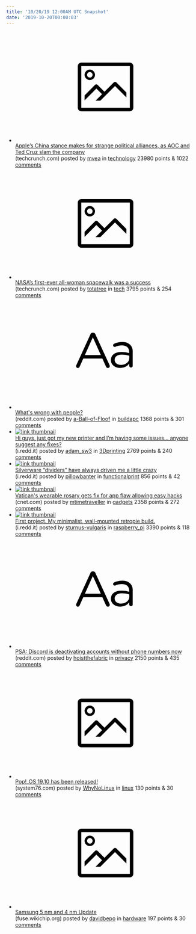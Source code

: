```yaml
---
title: '10/20/19 12:00AM UTC Snapshot'
date: '2019-10-20T00:00:03'
---
```

<ul>
<li><a href='https://techcrunch.com/2019/10/18/apples-china-stance-makes-for-strange-political-alliances-as-aoc-and-ted-cruz-slam-the-company/'><svg version='1.1' viewBox='-34 -14 104 64' preserveAspectRatio='xMidYMid meet' xmlns='http://www.w3.org/2000/svg' xmlns:xlink='http://www.w3.org/1999/xlink'>
    <title>link thumbnail</title>
    <path d='M32,4H4A2,2,0,0,0,2,6V30a2,2,0,0,0,2,2H32a2,2,0,0,0,2-2V6A2,2,0,0,0,32,4ZM4,30V6H32V30Z'></path>
    <path d='M8.92,14a3,3,0,1,0-3-3A3,3,0,0,0,8.92,14Zm0-4.6A1.6,1.6,0,1,1,7.33,11,1.6,1.6,0,0,1,8.92,9.41Z'></path>
    <path d='M22.78,15.37l-5.4,5.4-4-4a1,1,0,0,0-1.41,0L5.92,22.9v2.83l6.79-6.79L16,22.18l-3.75,3.75H15l8.45-8.45L30,24V21.18l-5.81-5.81A1,1,0,0,0,22.78,15.37Z'></path>
</svg></a><div><div class='linkTitle'><a href='https://techcrunch.com/2019/10/18/apples-china-stance-makes-for-strange-political-alliances-as-aoc-and-ted-cruz-slam-the-company/'>Apple’s China stance makes for strange political alliances, as AOC and Ted Cruz slam the company</a></div>(techcrunch.com) posted by <a href='https://www.reddit.com/user/mvea'>mvea</a> in <a href='https://www.reddit.com/r/technology'>technology</a> 23980 points & 1022 <a href='https://www.reddit.com/r/technology/comments/dk286e/apples_china_stance_makes_for_strange_political/'>comments</a></div></li>

<li><a href='https://techcrunch.com/2019/10/18/watch-nasas-first-ever-all-woman-spacewalk-live/'><svg version='1.1' viewBox='-34 -14 104 64' preserveAspectRatio='xMidYMid meet' xmlns='http://www.w3.org/2000/svg' xmlns:xlink='http://www.w3.org/1999/xlink'>
    <title>link thumbnail</title>
    <path d='M32,4H4A2,2,0,0,0,2,6V30a2,2,0,0,0,2,2H32a2,2,0,0,0,2-2V6A2,2,0,0,0,32,4ZM4,30V6H32V30Z'></path>
    <path d='M8.92,14a3,3,0,1,0-3-3A3,3,0,0,0,8.92,14Zm0-4.6A1.6,1.6,0,1,1,7.33,11,1.6,1.6,0,0,1,8.92,9.41Z'></path>
    <path d='M22.78,15.37l-5.4,5.4-4-4a1,1,0,0,0-1.41,0L5.92,22.9v2.83l6.79-6.79L16,22.18l-3.75,3.75H15l8.45-8.45L30,24V21.18l-5.81-5.81A1,1,0,0,0,22.78,15.37Z'></path>
</svg></a><div><div class='linkTitle'><a href='https://techcrunch.com/2019/10/18/watch-nasas-first-ever-all-woman-spacewalk-live/'>NASA’s first-ever all-woman spacewalk was a success</a></div>(techcrunch.com) posted by <a href='https://www.reddit.com/user/totatree'>totatree</a> in <a href='https://www.reddit.com/r/tech'>tech</a> 3795 points & 254 <a href='https://www.reddit.com/r/tech/comments/dk337m/nasas_firstever_allwoman_spacewalk_was_a_success/'>comments</a></div></li>

<li><a href='https://www.reddit.com/r/buildapc/comments/dk3304/whats_wrong_with_people/'><svg version='1.1' viewBox='-34 -12 104 64' preserveAspectRatio='xMidYMid slice' xmlns='http://www.w3.org/2000/svg' xmlns:xlink='http://www.w3.org/1999/xlink'>
    <title>text link thumbnail</title>
    <path d='M12.19,8.84a1.45,1.45,0,0,0-1.4-1h-.12a1.46,1.46,0,0,0-1.42,1L1.14,26.56a1.29,1.29,0,0,0-.14.59,1,1,0,0,0,1,1,1.12,1.12,0,0,0,1.08-.77l2.08-4.65h11l2.08,4.59a1.24,1.24,0,0,0,1.12.83,1.08,1.08,0,0,0,1.08-1.08,1.64,1.64,0,0,0-.14-.57ZM6.08,20.71l4.59-10.22,4.6,10.22Z'>
    </path>
    <path d='M32.24,14.78A6.35,6.35,0,0,0,27.6,13.2a11.36,11.36,0,0,0-4.7,1,1,1,0,0,0-.58.89,1,1,0,0,0,.94.92,1.23,1.23,0,0,0,.39-.08,8.87,8.87,0,0,1,3.72-.81c2.7,0,4.28,1.33,4.28,3.92v.5a15.29,15.29,0,0,0-4.42-.61c-3.64,0-6.14,1.61-6.14,4.64v.05c0,2.95,2.7,4.48,5.37,4.48a6.29,6.29,0,0,0,5.19-2.48V26.9a1,1,0,0,0,1,1,1,1,0,0,0,1-1.06V19A5.71,5.71,0,0,0,32.24,14.78Zm-.56,7.7c0,2.28-2.17,3.89-4.81,3.89-1.94,0-3.61-1.06-3.61-2.86v-.06c0-1.8,1.5-3,4.2-3a15.2,15.2,0,0,1,4.22.61Z'>
    </path>
</svg></a><div><div class='linkTitle'><a href='https://www.reddit.com/r/buildapc/comments/dk3304/whats_wrong_with_people/'>What's wrong with people?</a></div>(reddit.com) posted by <a href='https://www.reddit.com/user/a-Ball-of-Floof'>a-Ball-of-Floof</a> in <a href='https://www.reddit.com/r/buildapc'>buildapc</a> 1368 points & 301 <a href='https://www.reddit.com/r/buildapc/comments/dk3304/whats_wrong_with_people/'>comments</a></div></li>

<li><a href='https://i.redd.it/nb697o3jmgt31.jpg'><img src='https://b.thumbs.redditmedia.com/3LFrweLy1HqqltJZ1ZXub1KXN3PIlklG6cQGxAIWJLs.jpg' alt='link thumbnail'></a><div><div class='linkTitle'><a href='https://i.redd.it/nb697o3jmgt31.jpg'>Hi guys, just got my new printer and I’m having some issues... anyone suggest any fixes?</a></div>(i.redd.it) posted by <a href='https://www.reddit.com/user/adam_sw3'>adam_sw3</a> in <a href='https://www.reddit.com/r/3Dprinting'>3Dprinting</a> 2769 points & 240 <a href='https://www.reddit.com/r/3Dprinting/comments/dk117w/hi_guys_just_got_my_new_printer_and_im_having/'>comments</a></div></li>

<li><a href='https://i.redd.it/s7pqemqxbit31.jpg'><img src='https://b.thumbs.redditmedia.com/tt92SopBTFDNxmqJYxlAgwQTIpnGK8BNPwoI4fRXY0c.jpg' alt='link thumbnail'></a><div><div class='linkTitle'><a href='https://i.redd.it/s7pqemqxbit31.jpg'>Silverware “dividers” have always driven me a little crazy</a></div>(i.redd.it) posted by <a href='https://www.reddit.com/user/pillowbanter'>pillowbanter</a> in <a href='https://www.reddit.com/r/functionalprint'>functionalprint</a> 856 points & 42 <a href='https://www.reddit.com/r/functionalprint/comments/dk4enn/silverware_dividers_have_always_driven_me_a/'>comments</a></div></li>

<li><a href='https://www.cnet.com/news/vaticans-wearable-rosary-gets-fix-for-app-flaw-allowing-easy-hacks/'><img src='https://a.thumbs.redditmedia.com/9BNZMLfy56NoZ5_SFWO_J_fS2tZ1hOKGVJeHdVYFoX8.jpg' alt='link thumbnail'></a><div><div class='linkTitle'><a href='https://www.cnet.com/news/vaticans-wearable-rosary-gets-fix-for-app-flaw-allowing-easy-hacks/'>Vatican's wearable rosary gets fix for app flaw allowing easy hacks</a></div>(cnet.com) posted by <a href='https://www.reddit.com/user/mtimetraveller'>mtimetraveller</a> in <a href='https://www.reddit.com/r/gadgets'>gadgets</a> 2358 points & 272 <a href='https://www.reddit.com/r/gadgets/comments/dk0vdl/vaticans_wearable_rosary_gets_fix_for_app_flaw/'>comments</a></div></li>

<li><a href='https://i.redd.it/um97y9ctgft31.jpg'><img src='https://b.thumbs.redditmedia.com/ZgIMd7DLkVaToZyZuhLMoxAVwkzqw8YYN4U51sChfBo.jpg' alt='link thumbnail'></a><div><div class='linkTitle'><a href='https://i.redd.it/um97y9ctgft31.jpg'>First project. My minimalist, wall-mounted retropie build.</a></div>(i.redd.it) posted by <a href='https://www.reddit.com/user/sturnus-vulgaris'>sturnus-vulgaris</a> in <a href='https://www.reddit.com/r/raspberry_pi'>raspberry_pi</a> 3390 points & 118 <a href='https://www.reddit.com/r/raspberry_pi/comments/djz41w/first_project_my_minimalist_wallmounted_retropie/'>comments</a></div></li>

<li><a href='https://www.reddit.com/r/privacy/comments/djyy6v/psa_discord_is_deactivating_accounts_without/'><svg version='1.1' viewBox='-34 -12 104 64' preserveAspectRatio='xMidYMid slice' xmlns='http://www.w3.org/2000/svg' xmlns:xlink='http://www.w3.org/1999/xlink'>
    <title>text link thumbnail</title>
    <path d='M12.19,8.84a1.45,1.45,0,0,0-1.4-1h-.12a1.46,1.46,0,0,0-1.42,1L1.14,26.56a1.29,1.29,0,0,0-.14.59,1,1,0,0,0,1,1,1.12,1.12,0,0,0,1.08-.77l2.08-4.65h11l2.08,4.59a1.24,1.24,0,0,0,1.12.83,1.08,1.08,0,0,0,1.08-1.08,1.64,1.64,0,0,0-.14-.57ZM6.08,20.71l4.59-10.22,4.6,10.22Z'>
    </path>
    <path d='M32.24,14.78A6.35,6.35,0,0,0,27.6,13.2a11.36,11.36,0,0,0-4.7,1,1,1,0,0,0-.58.89,1,1,0,0,0,.94.92,1.23,1.23,0,0,0,.39-.08,8.87,8.87,0,0,1,3.72-.81c2.7,0,4.28,1.33,4.28,3.92v.5a15.29,15.29,0,0,0-4.42-.61c-3.64,0-6.14,1.61-6.14,4.64v.05c0,2.95,2.7,4.48,5.37,4.48a6.29,6.29,0,0,0,5.19-2.48V26.9a1,1,0,0,0,1,1,1,1,0,0,0,1-1.06V19A5.71,5.71,0,0,0,32.24,14.78Zm-.56,7.7c0,2.28-2.17,3.89-4.81,3.89-1.94,0-3.61-1.06-3.61-2.86v-.06c0-1.8,1.5-3,4.2-3a15.2,15.2,0,0,1,4.22.61Z'>
    </path>
</svg></a><div><div class='linkTitle'><a href='https://www.reddit.com/r/privacy/comments/djyy6v/psa_discord_is_deactivating_accounts_without/'>PSA: Discord is deactivating accounts without phone numbers now</a></div>(reddit.com) posted by <a href='https://www.reddit.com/user/hoistthefabric'>hoistthefabric</a> in <a href='https://www.reddit.com/r/privacy'>privacy</a> 2150 points & 435 <a href='https://www.reddit.com/r/privacy/comments/djyy6v/psa_discord_is_deactivating_accounts_without/'>comments</a></div></li>

<li><a href='https://system76.com/pop'><svg version='1.1' viewBox='-34 -14 104 64' preserveAspectRatio='xMidYMid meet' xmlns='http://www.w3.org/2000/svg' xmlns:xlink='http://www.w3.org/1999/xlink'>
    <title>link thumbnail</title>
    <path d='M32,4H4A2,2,0,0,0,2,6V30a2,2,0,0,0,2,2H32a2,2,0,0,0,2-2V6A2,2,0,0,0,32,4ZM4,30V6H32V30Z'></path>
    <path d='M8.92,14a3,3,0,1,0-3-3A3,3,0,0,0,8.92,14Zm0-4.6A1.6,1.6,0,1,1,7.33,11,1.6,1.6,0,0,1,8.92,9.41Z'></path>
    <path d='M22.78,15.37l-5.4,5.4-4-4a1,1,0,0,0-1.41,0L5.92,22.9v2.83l6.79-6.79L16,22.18l-3.75,3.75H15l8.45-8.45L30,24V21.18l-5.81-5.81A1,1,0,0,0,22.78,15.37Z'></path>
</svg></a><div><div class='linkTitle'><a href='https://system76.com/pop'>Pop!_OS 19.10 has been released!</a></div>(system76.com) posted by <a href='https://www.reddit.com/user/WhyNoLinux'>WhyNoLinux</a> in <a href='https://www.reddit.com/r/linux'>linux</a> 130 points & 30 <a href='https://www.reddit.com/r/linux/comments/dk8a1n/pop_os_1910_has_been_released/'>comments</a></div></li>

<li><a href='https://fuse.wikichip.org/news/2823/samsung-5-nm-and-4-nm-update/'><svg version='1.1' viewBox='-34 -14 104 64' preserveAspectRatio='xMidYMid meet' xmlns='http://www.w3.org/2000/svg' xmlns:xlink='http://www.w3.org/1999/xlink'>
    <title>link thumbnail</title>
    <path d='M32,4H4A2,2,0,0,0,2,6V30a2,2,0,0,0,2,2H32a2,2,0,0,0,2-2V6A2,2,0,0,0,32,4ZM4,30V6H32V30Z'></path>
    <path d='M8.92,14a3,3,0,1,0-3-3A3,3,0,0,0,8.92,14Zm0-4.6A1.6,1.6,0,1,1,7.33,11,1.6,1.6,0,0,1,8.92,9.41Z'></path>
    <path d='M22.78,15.37l-5.4,5.4-4-4a1,1,0,0,0-1.41,0L5.92,22.9v2.83l6.79-6.79L16,22.18l-3.75,3.75H15l8.45-8.45L30,24V21.18l-5.81-5.81A1,1,0,0,0,22.78,15.37Z'></path>
</svg></a><div><div class='linkTitle'><a href='https://fuse.wikichip.org/news/2823/samsung-5-nm-and-4-nm-update/'>Samsung 5 nm and 4 nm Update</a></div>(fuse.wikichip.org) posted by <a href='https://www.reddit.com/user/davidbepo'>davidbepo</a> in <a href='https://www.reddit.com/r/hardware'>hardware</a> 197 points & 30 <a href='https://www.reddit.com/r/hardware/comments/dk5o8d/samsung_5_nm_and_4_nm_update/'>comments</a></div></li>

</ul>

